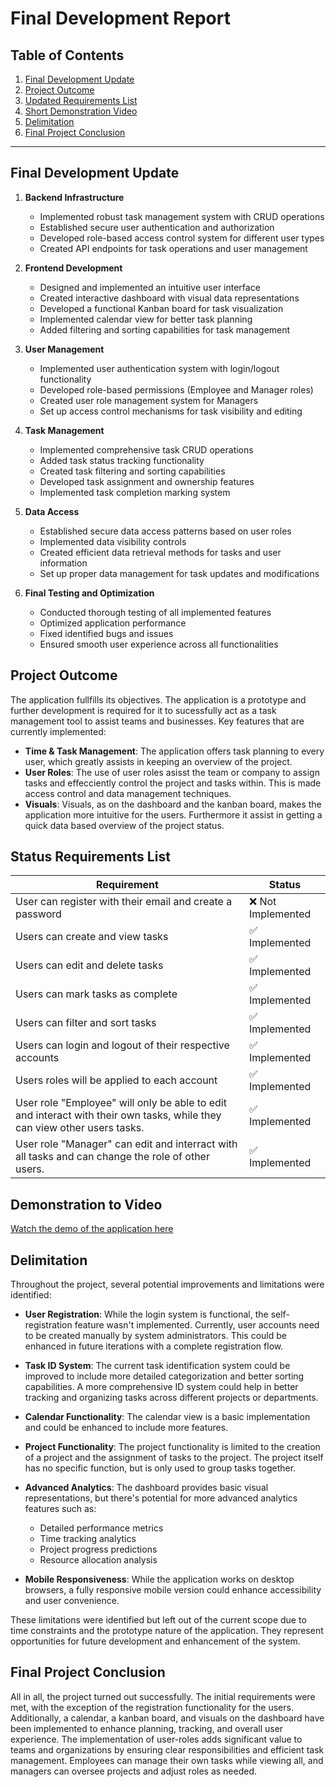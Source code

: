 # Final Development Report

## Table of Contents
1. [Final Development Update](#final-development-update)
2. [Project Outcome](#project-outcome)
3. [Updated Requirements List](#status-requirements-list)
4. [Short Demonstration Video](#demonstration-video)
5. [Delimitation](#delimitation)
6. [Final Project Conclusion](#final-project-conclusion)



---

## Final Development Update

1. **Backend Infrastructure**
   - Implemented robust task management system with CRUD operations
   - Established secure user authentication and authorization
   - Developed role-based access control system for different user types
   - Created API endpoints for task operations and user management

2. **Frontend Development**
   - Designed and implemented an intuitive user interface
   - Created interactive dashboard with visual data representations
   - Developed a functional Kanban board for task visualization
   - Implemented calendar view for better task planning
   - Added filtering and sorting capabilities for task management

3. **User Management**
   - Implemented user authentication system with login/logout functionality
   - Developed role-based permissions (Employee and Manager roles)
   - Created user role management system for Managers
   - Set up access control mechanisms for task visibility and editing

4. **Task Management**
   - Implemented comprehensive task CRUD operations
   - Added task status tracking functionality
   - Created task filtering and sorting capabilities
   - Developed task assignment and ownership features
   - Implemented task completion marking system

5. **Data Access**
   - Established secure data access patterns based on user roles
   - Implemented data visibility controls
   - Created efficient data retrieval methods for tasks and user information
   - Set up proper data management for task updates and modifications

6. **Final Testing and Optimization**
   - Conducted thorough testing of all implemented features
   - Optimized application performance
   - Fixed identified bugs and issues
   - Ensured smooth user experience across all functionalities

## Project Outcome
The application fullfills its objectives. The application is a prototype and further development is required for it to sucessfully act as a task management tool to assist teams and businesses. Key features that are currently implemented:
- **Time & Task Management**: The application offers task planning to every user, which greatly assists in keeping an overview of the project.
- **User Roles**: The use of user roles asisst the team or company to assign tasks and effecciently control the project and tasks within. This is made access control and data management techniques.
- **Visuals**: Visuals, as on the dashboard and the kanban board, makes the application more intuitive for the users. Furthermore it assist in getting a quick data based overview of the project status.


## Status Requirements List


| Requirement                                               | Status        |
|-----------------------------------------------------------|---------------|
| User can register with their email and create a password| ❌ Not Implemented|
| Users can create and view tasks                         | ✅ Implemented |
| Users can edit and delete tasks                         | ✅ Implemented |
| Users can mark tasks as complete                        | ✅ Implemented |
| Users can filter and sort tasks                         | ✅ Implemented |
| Users can login and logout of their respective accounts | ✅ Implemented |
| Users roles will be applied to each account             | ✅ Implemented |
| User role "Employee" will only be able to edit and interact with their own tasks, while they can view other users tasks. | ✅ Implemented |
| User role "Manager" can edit and interract with all tasks and can change the role of other users. | ✅ Implemented |

## Demonstration to Video
[Watch the demo of the application here](https://www.youtube.com/watch?v=6_F6r3z9-Dg)

## Delimitation
Throughout the project, several potential improvements and limitations were identified:

- **User Registration**: While the login system is functional, the self-registration feature wasn't implemented. Currently, user accounts need to be created manually by system administrators. This could be enhanced in future iterations with a complete registration flow.

- **Task ID System**: The current task identification system could be improved to include more detailed categorization and better sorting capabilities. A more comprehensive ID system could help in better tracking and organizing tasks across different projects or departments.

- **Calendar Functionality**: The calendar view is a basic implementation and could be enhanced to include more features.

- **Project Functionality**: The project functionality is limited to the creation of a project and the assignment of tasks to the project. The project itself has no specific function, but is only used to group tasks together.

- **Advanced Analytics**: The dashboard provides basic visual representations, but there's potential for more advanced analytics features such as:
  - Detailed performance metrics
  - Time tracking analytics
  - Project progress predictions
  - Resource allocation analysis

- **Mobile Responsiveness**: While the application works on desktop browsers, a fully responsive mobile version could enhance accessibility and user convenience.

These limitations were identified but left out of the current scope due to time constraints and the prototype nature of the application. They represent opportunities for future development and enhancement of the system.

## Final Project Conclusion
All in all, the project turned out successfully. The initial requirements were met, with the exception of the registration functionality for the users. Additionally, a calendar, a kanban board, and visuals on the dashboard have been implemented to enhance planning, tracking, and overall user experience.
The implementation of user-roles adds significant value to teams and organizations by ensuring clear responsibilities and efficient task management. Employees can manage their own tasks while viewing all, and managers can oversee projects and adjust roles as needed.

